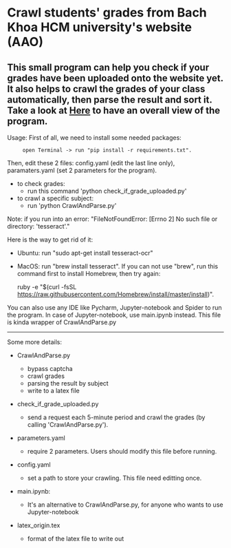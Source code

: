 # Crawl students' grades from Bach Khoa HCM university's website (AAO)



This small program can help you check if your grades have been uploaded onto the website yet. It also helps to crawl the grades of your class automatically, then parse the result and sort it. 
Take a look at [Here](https://github.com/chaupmcs/students_grades_scraper/blob/master/main.ipynb) to have an overall view of the program.
----------------
Usage:
First of all, we need to install some needed packages: 

         open Terminal -> run "pip install -r requirements.txt".

Then, edit these 2 files: config.yaml (edit the last line only), paramaters.yaml (set 2 parameters for the program).
    
* to check grades:
	- run this command 'python check_if_grade_uploaded.py'
* to crawl a specific subject:
	- run 'python CrawlAndParse.py'


Note: if you run into an error: "FileNotFoundError: [Errno 2] No such file or directory: 'tesseract'." 

Here is the way to get rid of it:
  + Ubuntu: run "sudo apt-get install tesseract-ocr"
  + MacOS: run "brew install tesseract". If you can not use "brew", run this command first to install Homebrew, then try again: 
  
      ruby -e "$(curl -fsSL https://raw.githubusercontent.com/Homebrew/install/master/install)".
   
You can also use any IDE like Pycharm, Jupyter-notebook and Spider to run the program.
In case of Jupyter-notebook, use main.ipynb instead. This file is kinda wrapper of CrawlAndParse.py

---------------
Some more details:
* CrawlAndParse.py
	- bypass captcha 
	- crawl grades
	- parsing the result by subject
	- write to a latex file

* check_if_grade_uploaded.py
	- send a request each 5-minute period and crawl the grades (by calling 'CrawlAndParse.py').

* parameters.yaml
	- require 2 parameters. Users should modify this file before running.

* config.yaml
	- set a path to store your crawling. This file need editting once.

* main.ipynb:
	- It's an alternative to CrawlAndParse.py, for anyone who wants to use Jupyter-notebook

* latex_origin.tex
	- format of the latex file to write out


